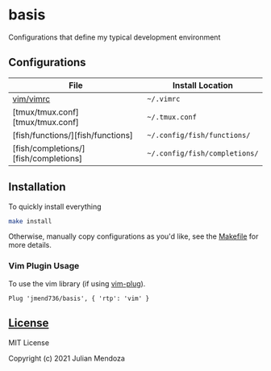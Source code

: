 # basis

Configurations that define my typical development environment

## Configurations

| File                                  | Install Location              |
|---------------------------------------|-------------------------------|
| [vim/vimrc](vim/vimrc)                | `~/.vimrc`                    |
| [tmux/tmux.conf][tmux/tmux.conf]      | `~/.tmux.conf`                |
| [fish/functions/][fish/functions]     | `~/.config/fish/functions/`   |
| [fish/completions/][fish/completions] | `~/.config/fish/completions/` |

## Installation

To quickly install everything

```sh
make install
```

Otherwise, manually copy configurations as you'd like, see the
[Makefile](Makefile) for more details.

### Vim Plugin Usage

To use the vim library (if using
[vim-plug](https://github.com/junegunn/vim-plug)).

```viml
Plug 'jmend736/basis', { 'rtp': 'vim' }
```

## [License](LICENSE)

MIT License

Copyright (c) 2021 Julian Mendoza
